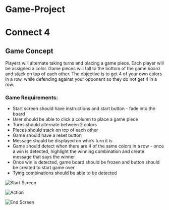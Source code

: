 # Game-Project

# Connect 4
## Game Concept
Players will alternate taking turns and placing a game piece. Each player will be assigned a color. Game pieces will fall to the bottom of the game board and stack on top of each other. The objective is to get 4 of your own colors in a row, while defending against your opponent so they do not get 4 in a row.
 
 
### Game Requirements:
- Start screen should have instructions and start button - fade into the board
- User should be able to click a column to place a game piece
- Turns should alternate between 2 colors
- Pieces should stack on top of each other
- Game should have a reset button
- Message should be displayed on who’s turn it is
- Game should detect when there are 4 of the same colors in a row - once a win is detected, highlight the winning combination and create message that says the winner
- Once win is detected, game board should be frozen and button should be created to start game over
- Tying combinations should be able to be detected
 
 
![Start Screen](https://i.imgur.com/M4plDPd.png)
 
![Action](https://i.imgur.com/OvcTYvr.png)
 
![End Screen](https://i.imgur.com/q7uzpkD.png)
